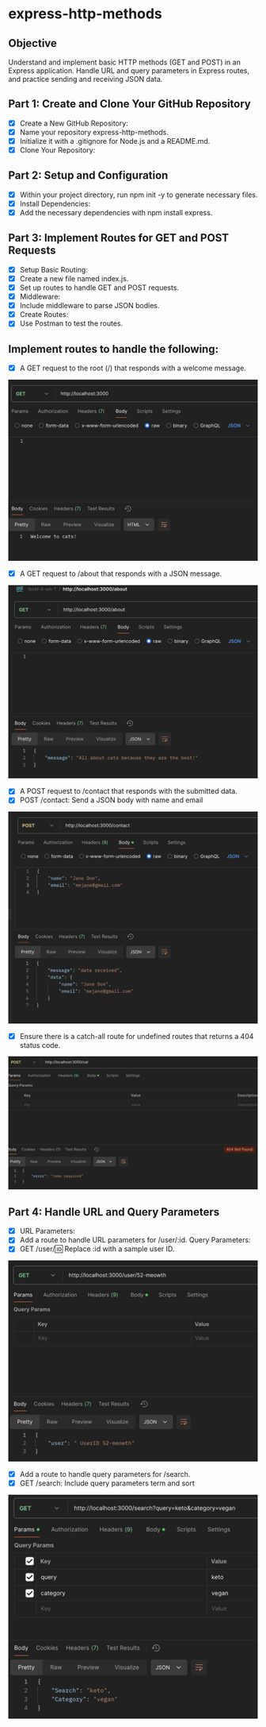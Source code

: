 # express-http-methods

## **Objective**
Understand and implement basic HTTP methods (GET and POST) in an Express application. Handle URL and query parameters in Express routes, and practice sending and receiving JSON data.

## **Part 1: Create and Clone Your GitHub Repository**
- [x] Create a New GitHub Repository:
- [x] Name your repository express-http-methods.
- [x] Initialize it with a .gitignore for Node.js and a README.md.
- [x] Clone Your Repository:

## **Part 2: Setup and Configuration**

- [x] Within your project directory, run npm init -y to generate necessary files.
- [x] Install Dependencies:
- [x] Add the necessary dependencies with npm install express.

## **Part 3: Implement Routes for GET and POST Requests**
- [x] Setup Basic Routing:
- [x] Create a new file named index.js.
- [x] Set up routes to handle GET and POST requests.
- [x] Middleware:
- [x] Include middleware to parse JSON bodies.
- [x] Create Routes:
- [x] Use Postman to test the routes.

## Implement routes to handle the following:
- [x] A GET request to the root (/) that responds with a welcome message.

![Alt text](imgs/welcome.jpg)

- [x] A GET request to /about that responds with a JSON message.

![Alt text](imgs/about.jpg)

- [x] A POST request to /contact that responds with the submitted data.
- [x] POST /contact: Send a JSON body with name and email

![Alt text](imgs/contact.jpg)

- [x] Ensure there is a catch-all route for undefined routes that returns a 404 status code.

![Alt text](imgs/404.jpg)

## **Part 4: Handle URL and Query Parameters**
- [x] URL Parameters:
- [x] Add a route to handle URL parameters for /user/:id.
Query Parameters:
- [x] GET /user/:id: Replace :id with a sample user ID.

![Alt text](imgs/user-id.jpg)

- [x] Add a route to handle query parameters for /search.
- [x] GET /search: Include query parameters term and sort

![Alt text](imgs/search.jpg)






